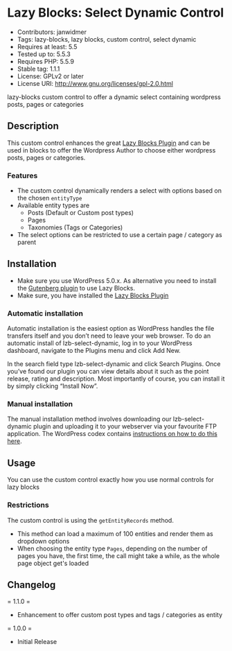 # Lazy Blocks: Select Dynamic Control

* Contributors: janwidmer
* Tags: lazy-blocks, lazy blocks, custom control, select dynamic
* Requires at least: 5.5
* Tested up to: 5.5.3
* Requires PHP: 5.5.9
* Stable tag: 1.1.1
* License: GPLv2 or later
* License URI: <http://www.gnu.org/licenses/gpl-2.0.html>

lazy-blocks custom control to offer a dynamic select containing wordpress posts, pages or categories

## Description

This custom control enhances the great [Lazy Blocks Plugin](https://lazyblocks.com/) and can be used in blocks to offer 
the Wordpress Author to choose either wordpress posts, pages or categories.

### Features

* The custom control dynamically renders a select with options based on the chosen `entityType`
* Available entity types are
  * Posts (Default or Custom post types)
  * Pages
  * Taxonomies (Tags or Categories)
* The select options can be restricted to use a certain page / category as parent

## Installation

* Make sure you use WordPress 5.0.x. As alternative you need to install the 
  [Gutenberg plugin](https://wordpress.org/plugins/gutenberg/) to use Lazy Blocks.
* Make sure, you have installed the [Lazy Blocks Plugin](https://lazyblocks.com/)

### Automatic installation

Automatic installation is the easiest option as WordPress handles the file transfers itself and you don’t need to 
leave your web browser. To do an automatic install of lzb-select-dynamic, log in to your WordPress dashboard, 
navigate to the Plugins menu and click Add New.

In the search field type lzb-select-dynamic and click Search Plugins. Once you’ve found our plugin you can view details 
about it such as the point release, rating and description. Most importantly of course, you can install it by simply 
clicking “Install Now”.

### Manual installation

The manual installation method involves downloading our lzb-select-dynamic plugin and uploading it to your webserver 
via your favourite FTP application. The WordPress codex contains 
[instructions on how to do this here](https://codex.wordpress.org/Managing_Plugins#Manual_Plugin_Installation).

## Usage

You can use the custom control exactly how you use normal controls for lazy blocks

### Restrictions

The custom control is using the `getEntityRecords` method. 

* This method can load a maximum of 100 entities and render them as dropdown options
* When choosing the entity type `Pages`, depending on the number of pages you have, the first time, the call might take 
  a while, as the whole page object get's loaded

## Changelog

= 1.1.0 =

* Enhancement to offer custom post types and tags / categories as entity

= 1.0.0 =

* Initial Release
